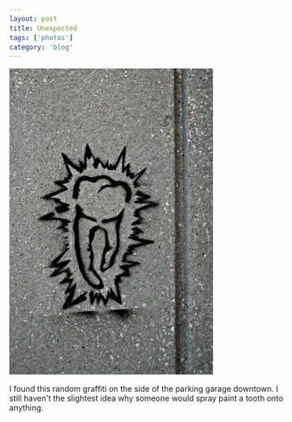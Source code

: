 ```yaml
---
layout: post
title: Unexpected
tags: ['photos']
category: 'blog'
---
```


![Unexpected :: Nikon D70 : 1/200s : f/6.3 : ISO 200](/media/2004/10/unexpected.jpg)

I found this random graffiti on the side of the parking garage downtown.
I still haven't the slightest idea why someone would spray paint a
tooth onto anything.

